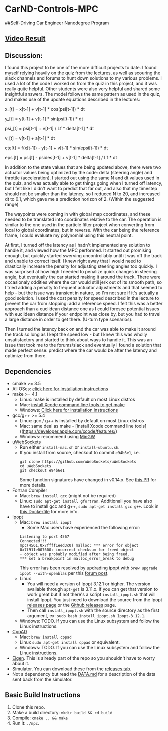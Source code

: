# CarND-Controls-MPC
##Self-Driving Car Engineer Nanodegree Program

[Video Result](https://youtu.be/Q78VaBzg0xs)
---
## Discussion:
I found this project to be one of the more difficult projects to date. I found myself relying heavily on the quiz from the lectures, as well as scouring the slack channels and forums to hunt down solutions to my various problems. I used a lot of the code I worked on from the quiz in this project, and it was really quite helpful. Other students were also very helpful and shared some insightful answers. The model follows the same pattern as used in the quiz, and makes use of the update equations described in the lectures:

x_[t] = x[t-1] + v[t-1] * cos(psi[t-1]) * dt

y_[t] = y[t-1] + v[t-1] * sin(psi[t-1]) * dt

psi_[t] = psi[t-1] + v[t-1] / Lf * delta[t-1] * dt

v_[t] = v[t-1] + a[t-1] * dt

cte[t] = f(x[t-1]) - y[t-1] + v[t-1] * sin(epsi[t-1]) * dt

epsi[t] = psi[t] - psides[t-1] + v[t-1] * delta[t-1] / Lf * dt


In addition to the state values that are being updated above, there were two actuator values being optimized by the code: delta (steering angle) and throttle (acceleration).
I started out using the same N and dt values used in the quiz, and was actually able to get things going when I turned off latency, but I felt like I didn't want to predict that far out, and also that my timestep should not be smaller than the latency, so I reduced N to 20, and increased dt to 0.1, which gave me a prediction horizon of 2. (Within the suggested range)

The waypoints were coming in with global map coordinates, and these needed to be translated into coordinates relative to the car. The operation is similar to the one used in the particle filter project when converting from local to global coordinates, but in reverse. With the car being the reference frame, I could evaluate my polynomial using this neutral point.

At first, I turned off the latency as I hadn't implemented any solution to handle it, and viewed how the MPC performed. It started out promising enough, but quickly started swerving uncontrollably until it was off the track and unable to correct itself. I knew right away that I would need to drastically increase the penalty for adjusting steering angles too quickly. I was surprised at how high I needed to penalize quick changes in steering angle, but eventually the car started making it around the track. There were occasionaly oddities where the car would still jerk out of its smooth path, so I tried adding a penalty to frequent actuator adjustments and that seemed to help - but the issue was transient in nature, so I'm not sure if it's actually a good solution. I used the cost penalty for speed described in the lecture to prevent the car from stopping: add a reference speed. I felt this was a better approach than a euclidean distance one as I could foresee potential issues with euclidean distance if your endpoint was close by, but you had to travel a large distance in order to get there. (U-turn type scenarios).

Then I turned the latency back on and the car was able to make it around the track so long as I kept the speed low - but I knew this was wholly unsatisfactory and started to think about ways to handle it. This was an issue that took me to the forums/slack and eventually I found a solution that made perfect sense: predict where the car would be after the latency and optimize from there.  

## Dependencies

* cmake >= 3.5
 * All OSes: [click here for installation instructions](https://cmake.org/install/)
* make >= 4.1
  * Linux: make is installed by default on most Linux distros
  * Mac: [install Xcode command line tools to get make](https://developer.apple.com/xcode/features/)
  * Windows: [Click here for installation instructions](http://gnuwin32.sourceforge.net/packages/make.htm)
* gcc/g++ >= 5.4
  * Linux: gcc / g++ is installed by default on most Linux distros
  * Mac: same deal as make - [install Xcode command line tools]((https://developer.apple.com/xcode/features/)
  * Windows: recommend using [MinGW](http://www.mingw.org/)
* [uWebSockets](https://github.com/uWebSockets/uWebSockets)
  * Run either `install-mac.sh` or `install-ubuntu.sh`.
  * If you install from source, checkout to commit `e94b6e1`, i.e.
    ```
    git clone https://github.com/uWebSockets/uWebSockets 
    cd uWebSockets
    git checkout e94b6e1
    ```
    Some function signatures have changed in v0.14.x. See [this PR](https://github.com/udacity/CarND-MPC-Project/pull/3) for more details.
* Fortran Compiler
  * Mac: `brew install gcc` (might not be required)
  * Linux: `sudo apt-get install gfortran`. Additionall you have also have to install gcc and g++, `sudo apt-get install gcc g++`. Look in [this Dockerfile](https://github.com/udacity/CarND-MPC-Quizzes/blob/master/Dockerfile) for more info.
* [Ipopt](https://projects.coin-or.org/Ipopt)
  * Mac: `brew install ipopt`
       +  Some Mac users have experienced the following error:
       ```
       Listening to port 4567
       Connected!!!
       mpc(4561,0x7ffff1eed3c0) malloc: *** error for object 0x7f911e007600: incorrect checksum for freed object
       - object was probably modified after being freed.
       *** set a breakpoint in malloc_error_break to debug
       ```
       This error has been resolved by updrading ipopt with
       ```brew upgrade ipopt --with-openblas```
       per this [forum post](https://discussions.udacity.com/t/incorrect-checksum-for-freed-object/313433/19).
  * Linux
    * You will need a version of Ipopt 3.12.1 or higher. The version available through `apt-get` is 3.11.x. If you can get that version to work great but if not there's a script `install_ipopt.sh` that will install Ipopt. You just need to download the source from the Ipopt [releases page](https://www.coin-or.org/download/source/Ipopt/) or the [Github releases](https://github.com/coin-or/Ipopt/releases) page.
    * Then call `install_ipopt.sh` with the source directory as the first argument, ex: `sudo bash install_ipopt.sh Ipopt-3.12.1`. 
  * Windows: TODO. If you can use the Linux subsystem and follow the Linux instructions.
* [CppAD](https://www.coin-or.org/CppAD/)
  * Mac: `brew install cppad`
  * Linux `sudo apt-get install cppad` or equivalent.
  * Windows: TODO. If you can use the Linux subsystem and follow the Linux instructions.
* [Eigen](http://eigen.tuxfamily.org/index.php?title=Main_Page). This is already part of the repo so you shouldn't have to worry about it.
* Simulator. You can download these from the [releases tab](https://github.com/udacity/self-driving-car-sim/releases).
* Not a dependency but read the [DATA.md](./DATA.md) for a description of the data sent back from the simulator.


## Basic Build Instructions


1. Clone this repo.
2. Make a build directory: `mkdir build && cd build`
3. Compile: `cmake .. && make`
4. Run it: `./mpc`.


